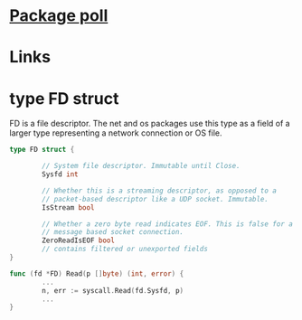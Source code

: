 # [Package poll](https://golang.org/pkg/internal/poll/)

# Links

# type FD struct

FD is a file descriptor. The net and os packages use this type as a field of
a larger type representing a network connection or OS file. 

```go
type FD struct {

        // System file descriptor. Immutable until Close.
        Sysfd int

        // Whether this is a streaming descriptor, as opposed to a
        // packet-based descriptor like a UDP socket. Immutable.
        IsStream bool

        // Whether a zero byte read indicates EOF. This is false for a
        // message based socket connection.
        ZeroReadIsEOF bool
        // contains filtered or unexported fields
}

func (fd *FD) Read(p []byte) (int, error) {
        ...
		n, err := syscall.Read(fd.Sysfd, p)
		...
}
```



